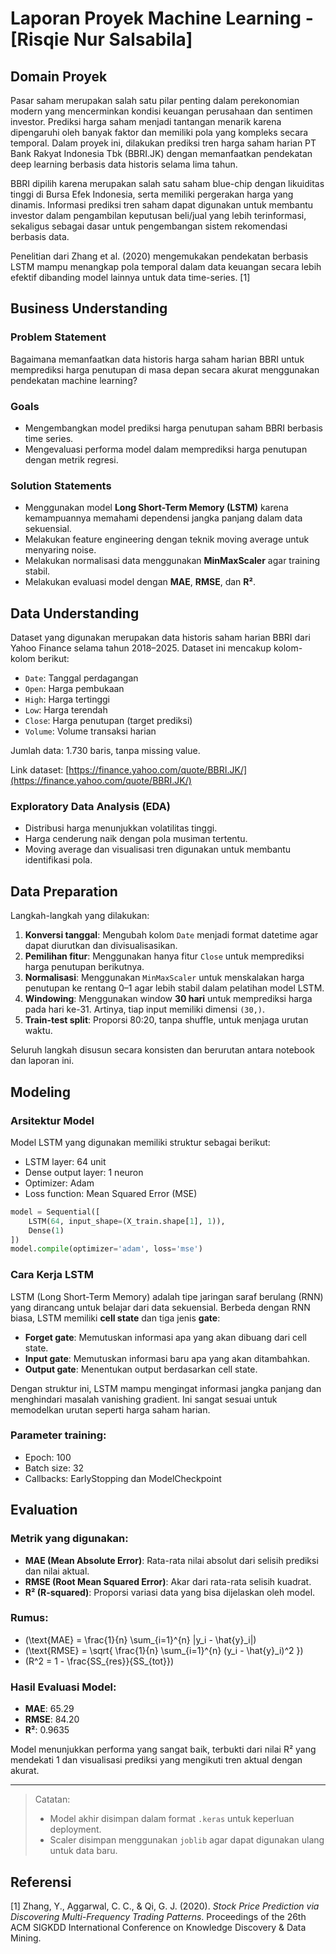 # Laporan Proyek Machine Learning - [Risqie Nur Salsabila]

## Domain Proyek

Pasar saham merupakan salah satu pilar penting dalam perekonomian modern yang mencerminkan kondisi keuangan perusahaan dan sentimen investor. Prediksi harga saham menjadi tantangan menarik karena dipengaruhi oleh banyak faktor dan memiliki pola yang kompleks secara temporal. Dalam proyek ini, dilakukan prediksi tren harga saham harian PT Bank Rakyat Indonesia Tbk (BBRI.JK) dengan memanfaatkan pendekatan deep learning berbasis data historis selama lima tahun.

BBRI dipilih karena merupakan salah satu saham blue-chip dengan likuiditas tinggi di Bursa Efek Indonesia, serta memiliki pergerakan harga yang dinamis. Informasi prediksi tren saham dapat digunakan untuk membantu investor dalam pengambilan keputusan beli/jual yang lebih terinformasi, sekaligus sebagai dasar untuk pengembangan sistem rekomendasi berbasis data.

Penelitian dari Zhang et al. (2020) mengemukakan pendekatan berbasis LSTM mampu menangkap pola temporal dalam data keuangan secara lebih efektif dibanding model lainnya untuk data time-series. [1]

## Business Understanding

### Problem Statement

Bagaimana memanfaatkan data historis harga saham harian BBRI untuk memprediksi harga penutupan di masa depan secara akurat menggunakan pendekatan machine learning?

### Goals

- Mengembangkan model prediksi harga penutupan saham BBRI berbasis time series.
- Mengevaluasi performa model dalam memprediksi harga penutupan dengan metrik regresi.

### Solution Statements

- Menggunakan model **Long Short-Term Memory (LSTM)** karena kemampuannya memahami dependensi jangka panjang dalam data sekuensial.
- Melakukan feature engineering dengan teknik moving average untuk menyaring noise.
- Melakukan normalisasi data menggunakan **MinMaxScaler** agar training stabil.
- Melakukan evaluasi model dengan **MAE**, **RMSE**, dan **R²**.

## Data Understanding

Dataset yang digunakan merupakan data historis saham harian BBRI dari Yahoo Finance selama tahun 2018–2025. Dataset ini mencakup kolom-kolom berikut:

- `Date`: Tanggal perdagangan
- `Open`: Harga pembukaan
- `High`: Harga tertinggi
- `Low`: Harga terendah
- `Close`: Harga penutupan (target prediksi)
- `Volume`: Volume transaksi harian

Jumlah data: 1.730 baris, tanpa missing value.

Link dataset: [https://finance.yahoo.com/quote/BBRI.JK/](https://finance.yahoo.com/quote/BBRI.JK/)

### Exploratory Data Analysis (EDA)

- Distribusi harga menunjukkan volatilitas tinggi.
- Harga cenderung naik dengan pola musiman tertentu.
- Moving average dan visualisasi tren digunakan untuk membantu identifikasi pola.

## Data Preparation

Langkah-langkah yang dilakukan:

1. **Konversi tanggal**: Mengubah kolom `Date` menjadi format datetime agar dapat diurutkan dan divisualisasikan.
2. **Pemilihan fitur**: Menggunakan hanya fitur `Close` untuk memprediksi harga penutupan berikutnya.
3. **Normalisasi**: Menggunakan `MinMaxScaler` untuk menskalakan harga penutupan ke rentang 0–1 agar lebih stabil dalam pelatihan model LSTM.
4. **Windowing**: Menggunakan window **30 hari** untuk memprediksi harga pada hari ke-31. Artinya, tiap input memiliki dimensi `(30,)`.
5. **Train-test split**: Proporsi 80:20, tanpa shuffle, untuk menjaga urutan waktu.

Seluruh langkah disusun secara konsisten dan berurutan antara notebook dan laporan ini.

## Modeling

### Arsitektur Model

Model LSTM yang digunakan memiliki struktur sebagai berikut:

- LSTM layer: 64 unit
- Dense output layer: 1 neuron
- Optimizer: Adam
- Loss function: Mean Squared Error (MSE)

```python
model = Sequential([
    LSTM(64, input_shape=(X_train.shape[1], 1)),
    Dense(1)
])
model.compile(optimizer='adam', loss='mse')
```

### Cara Kerja LSTM

LSTM (Long Short-Term Memory) adalah tipe jaringan saraf berulang (RNN) yang dirancang untuk belajar dari data sekuensial. Berbeda dengan RNN biasa, LSTM memiliki **cell state** dan tiga jenis **gate**:

- **Forget gate**: Memutuskan informasi apa yang akan dibuang dari cell state.
- **Input gate**: Memutuskan informasi baru apa yang akan ditambahkan.
- **Output gate**: Menentukan output berdasarkan cell state.

Dengan struktur ini, LSTM mampu mengingat informasi jangka panjang dan menghindari masalah vanishing gradient. Ini sangat sesuai untuk memodelkan urutan seperti harga saham harian.

### Parameter training:

- Epoch: 100
- Batch size: 32
- Callbacks: EarlyStopping dan ModelCheckpoint

## Evaluation

### Metrik yang digunakan:

- **MAE (Mean Absolute Error)**: Rata-rata nilai absolut dari selisih prediksi dan nilai aktual.
- **RMSE (Root Mean Squared Error)**: Akar dari rata-rata selisih kuadrat.
- **R² (R-squared)**: Proporsi variasi data yang bisa dijelaskan oleh model.

### Rumus:

- \(\text{MAE} = \frac{1}{n} \sum_{i=1}^{n} |y_i - \hat{y}_i|\)
- \(\text{RMSE} = \sqrt{ \frac{1}{n} \sum_{i=1}^{n} (y_i - \hat{y}_i)^2 }\)
- \(R^2 = 1 - \frac{SS_{res}}{SS_{tot}}\)

### Hasil Evaluasi Model:

- **MAE**: 65.29
- **RMSE**: 84.20
- **R²**: 0.9635

Model menunjukkan performa yang sangat baik, terbukti dari nilai R² yang mendekati 1 dan visualisasi prediksi yang mengikuti tren aktual dengan akurat.

---

> Catatan:
>
> - Model akhir disimpan dalam format `.keras` untuk keperluan deployment.
> - Scaler disimpan menggunakan `joblib` agar dapat digunakan ulang untuk data baru.

## Referensi

[1] Zhang, Y., Aggarwal, C. C., & Qi, G. J. (2020). *Stock Price Prediction via Discovering Multi-Frequency Trading Patterns*. Proceedings of the 26th ACM SIGKDD International Conference on Knowledge Discovery & Data Mining.
